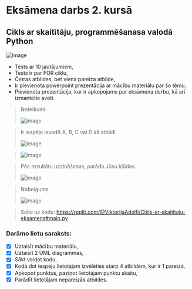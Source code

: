 # Eksāmena darbs 2. kursā
## Cikls ar skaitītāju, programmēšanasa valodā Python

![image](https://github.com/ViktorijaAdolfi/ViktorijaAdolfi-Eksamena-darbs-Viktorija-Adolfi-2PT/assets/165994061/1a4193cf-9561-4d5e-8dac-25160ab2f417)

* Tests ar 10 jautājumiem,
* Tests ir par FOR ciklu,
* Četras atbildes, bet viena pareiza atbilde,
* Ir pievienota powerpoint prezentācija ar mācību materiālu par šo tēmu,
* Pievienota prezentācija, kur ir apkopojums par eksāmena darbu, kā arī izmantotie avoti.

> Noteikumi:
> 
> ![image](https://github.com/ViktorijaAdolfi/ViktorijaAdolfi-Eksamena-darbs-Viktorija-Adolfi-2PT/assets/165994061/dba65a42-2ecf-4867-904a-f26b23345b63)

> Ir iespēja ievadīt A, B, C vai D kā atbildi
> 
> ![image](https://github.com/ViktorijaAdolfi/ViktorijaAdolfi-Eksamena-darbs-Viktorija-Adolfi-2PT/assets/165994061/6f49eda6-1e42-44ae-8d29-6afb0ee597ff)

> ![image](https://github.com/ViktorijaAdolfi/ViktorijaAdolfi-Eksamena-darbs-Viktorija-Adolfi-2PT/assets/165994061/1f35a3b7-eb9d-4e39-89a1-489a8bbc7b9a)

> Pēc rezultātu uzzināšanas, parāda Jūsu kļūdas.
> 
> ![image](https://github.com/ViktorijaAdolfi/ViktorijaAdolfi-Eksamena-darbs-Viktorija-Adolfi-2PT/assets/165994061/8d8b79ac-b1b1-4e2f-871a-14fac8b583c8)

> Nobeigums
> 
> ![image](https://github.com/ViktorijaAdolfi/ViktorijaAdolfi-Eksamena-darbs-Viktorija-Adolfi-2PT/assets/165994061/15d4b971-7781-4277-b7a3-d6da1a2283d5)

> Saite uz kodu: https://replit.com/@ViktorijaAdolfi/Cikls-ar-skaititaju-eksamens#main.py
> 



### Darāmo lietu saraksts: 
- [X] Uztaisīt mācību materiālu,
- [x] Uztaisīt 2 UML diagrammas,
- [x] Sākt veidot kodu,
- [x] Kodā dot iespēju lietotājam izvēlēties starp 4 atbildēm, kur ir 1 pareizā,
- [x] Apkopot punktus, paziņot lietotājam punktu skaitu,
- [x] Parādīt lietotājam nepareizās atbildes.
